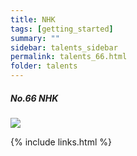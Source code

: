 ```yaml
---
title: NHK
tags: [getting_started]
summary: ""
sidebar: talents_sidebar
permalink: talents_66.html
folder: talents
---
```



##### No.66 NHK

![](https://yt3.ggpht.com/ytc/AKedOLRxLJhEQhdHWFbJ8LlJdeUdNrvjfnuOPAlE72uGwj0=s176-c-k-c0x00ffffff-no-rj)





{% include links.html %}
